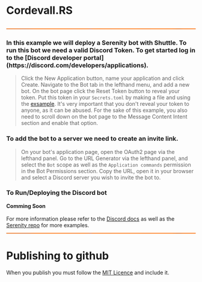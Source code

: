 # Cordevall.RS
<!-- Divider Color ff6c00 -->



![Divider 1](assets/docs/dividers.png)

<h3>In this example we will deploy a Serenity bot with Shuttle. To run this bot we need a valid Discord Token. To get started log in to the [Discord developer portal](https://discord.com/developers/applications).
</h3>


> Click the New Application button, name your application and click Create.
> Navigate to the Bot tab in the lefthand menu, and add a new bot.
> On the bot page click the Reset Token button to reveal your token. Put this token in your `Secrets.toml` by making a file and using the [exsample](./Secrets.toml%20exsample). It's very important that you don't reveal your token to anyone, as it can be abused.
> For the sake of this example, you also need to scroll down on the bot page to the Message Content Intent section and enable that option.

<h3>To add the bot to a server we need to create an invite link.</h3>


> On your bot's application page, open the OAuth2 page via the lefthand panel.
> Go to the URL Generator via the lefthand panel, and select the `Bot` scope as well as the `Application commands` permission in the Bot Permissions section.
> Copy the URL, open it in your browser and select a Discord server you wish to invite the bot to.


<h3>To Run/Deploying the Discord bot</h3>

**Comming Soon**
<br>
<br>
For more information please refer to the [Discord docs](https://discord.com/developers/docs/getting-started) as well as the [Serenity repo](https://github.com/serenity-rs/serenity) for more examples.
![Divider 1](assets/docs/dividers.png)



# Publishing to github

When you publish you must follow the [MIT Licence](./LICENSE) and include it.
